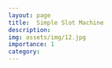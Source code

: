 ```yaml
---
layout: page
title:  Simple Slot Machine
description: 
img: assets/img/12.jpg
importance: 1
category: 
---
```


<div id="slot-machine"></div>